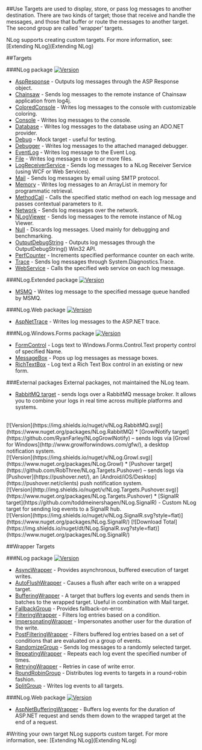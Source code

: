 ##Use
Targets are used to display, store, or pass log messages to another destination. There are two kinds of target; those that receive and handle the messages, and those that buffer or route the messages to another target. The second group are called 'wrapper' targets. 

NLog supports creating custom targets. For more information, see: [Extending NLog](Extending NLog)

##Targets

###NLog package [![Version](https://img.shields.io/nuget/v/NLog.svg)](https://www.nuget.org/packages/NLog)
* [AspResponse](AspResponse-target) - Outputs log messages through the ASP Response object.
* [Chainsaw](Chainsaw-target) - Sends log messages to the remote instance of Chainsaw application from log4j.
* [ColoredConsole](ColoredConsole-target) - Writes log messages to the console with customizable coloring.
* [Console](Console-target) - Writes log messages to the console.
* [Database](Database-target) - Writes log messages to the database using an ADO.NET provider.
* [Debug](Debug-target) - Mock target - useful for testing.
* [Debugger](Debugger-target) - Writes log messages to the attached managed debugger.
* [EventLog](EventLog-target) - Writes log message to the Event Log.
* [File](File-target) - Writes log messages to one or more files.
* [LogReceiverService](LogReceiverService-target) - Sends log messages to a NLog Receiver Service (using WCF or Web Services).
* [Mail](Mail-target) - Sends log messages by email using SMTP protocol.
* [Memory](Memory-target) - Writes log messages to an ArrayList in memory for programmatic retrieval.
* [MethodCall](MethodCall-target) - Calls the specified static method on each log message and passes contextual parameters to it.
* [Network](Network-target) - Sends log messages over the network.
* [NLogViewer](NLogViewer-target) - Sends log messages to the remote instance of NLog Viewer.
* [Null](Null-target) - Discards log messages. Used mainly for debugging and benchmarking.
* [OutputDebugString](OutputDebugString-target) - Outputs log messages through the OutputDebugString() Win32 API.
* [PerfCounter](PerfCounter-target) - Increments specified performance counter on each write.
* [Trace](Trace-target) - Sends log messages through System.Diagnostics.Trace.
* [WebService](WebService-target) - Calls the specified web service on each log message.

###NLog.Extended package  [![Version](https://img.shields.io/nuget/v/NLog.Extended.svg)](https://www.nuget.org/packages/NLog.Extended)
* [MSMQ](MSMQ-target) - Writes log message to the specified message queue handled by MSMQ.

###NLog.Web package [![Version](https://img.shields.io/nuget/v/NLog.Web.svg)](https://www.nuget.org/packages/NLog.Web)

* [AspNetTrace](AspNetTrace-target) - Writes log messages to the ASP.NET trace.


###NLog.Windows.Forms package [![Version](https://img.shields.io/nuget/v/NLog.Windows.Forms.svg)](https://www.nuget.org/packages/NLog.Windows.Forms)
* [FormControl](FormControl-target) - Logs text to Windows.Forms.Control.Text property control of specified Name.
* [MessageBox](MessageBox-target) - Pops up log messages as message boxes.
* [RichTextBox](RichTextBox-target) - Log text a Rich Text Box control in an existing or new form.



###External packages
External packages, not maintained the NLog team.

 * [RabbitMQ target](https://github.com/haf/NLog.RabbitMQ) - sends logs over a RabbitMQ message broker. It allows you to combine your logs in real time across multiple platforms and systems.
<br>
[![Version](https://img.shields.io/nuget/v/NLog.RabbitMQ.svg)](https://www.nuget.org/packages/NLog.RabbitMQ)
 * [GrowlNotify target](https://github.com/RyanFarley/NLogGrowlNotify) – sends logs via [Growl for Windows](http://www.growlforwindows.com/gfw/), a desktop notification system.
<br>
[![Version](https://img.shields.io/nuget/v/NLog.Growl.svg)](https://www.nuget.org/packages/NLog.Growl)
 * [Pushover target](https://github.com/RobThree/NLog.Targets.Pushover) – sends logs via [Pushover](https://pushover.net/), an [Android/iOS/Desktop](https://pushover.net/clients) push notification system.
<br>
[![Version](http://img.shields.io/nuget/v/NLog.Targets.Pushover.svg)](https://www.nuget.org/packages/NLog.Targets.Pushover)
 * [SignalR target](https://github.com/toddmeinershagen/NLog.SignalR) - Custom NLog target for sending log events to a SignalR hub.
<br>
[![Version](https://img.shields.io/nuget/v/NLog.SignalR.svg?style=flat)](https://www.nuget.org/packages/NLog.SignalR/)
[![Download Total](https://img.shields.io/nuget/dt/NLog.SignalR.svg?style=flat)](https://www.nuget.org/packages/NLog.SignalR/)

##Wrapper Targets

###NLog package [![Version](https://img.shields.io/nuget/v/NLog.svg)](https://www.nuget.org/packages/NLog)
* [AsyncWrapper](AsyncWrapper-target) - Provides asynchronous, buffered execution of target writes.
* [AutoFlushWrapper](AutoFlushWrapper-target) - Causes a flush after each write on a wrapped target.
* [BufferingWrapper](BufferingWrapper-target) - A target that buffers log events and sends them in batches to the wrapped target. Useful in combination with Mail target.
* [FallbackGroup](FallbackGroup-target) - Provides fallback-on-error.
* [FilteringWrapper](FilteringWrapper-target) - Filters log entries based on a condition.
* [ImpersonatingWrapper](ImpersonatingWrapper-target) - Impersonates another user for the duration of the write.
* [PostFilteringWrapper](PostFilteringWrapper-target) - Filters buffered log entries based on a set of conditions that are evaluated on a group of events.
* [RandomizeGroup](RandomizeGroup-target) - Sends log messages to a randomly selected target.
* [RepeatingWrapper](RepeatingWrapper-target) - Repeats each log event the specified number of times.
* [RetryingWrapper](RetryingWrapper-target) - Retries in case of write error.
* [RoundRobinGroup](RoundRobinGroup-target) - Distributes log events to targets in a round-robin fashion.
* [SplitGroup](SplitGroup-target) - Writes log events to all targets.

###NLog.Web package [![Version](https://img.shields.io/nuget/v/NLog.Web.svg)](https://www.nuget.org/packages/NLog.Web)
* [AspNetBufferingWrapper](AspNetBufferingWrapper-target) - Buffers log events for the duration of ASP.NET request and sends them down to the wrapped target at the end of a request.



#Writing your own target
NLog supports custom target. For more information, see: [Extending NLog](Extending NLog)